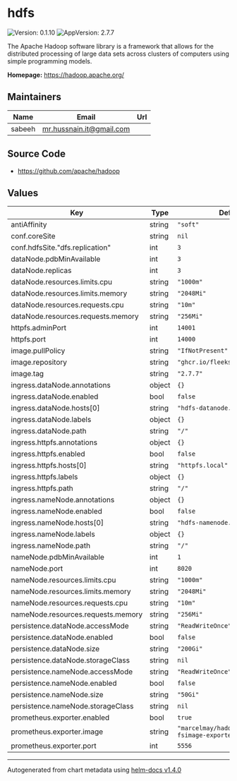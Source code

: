 # hdfs

![Version: 0.1.10](https://img.shields.io/badge/Version-0.1.10-informational?style=flat-square) ![AppVersion: 2.7.7](https://img.shields.io/badge/AppVersion-2.7.7-informational?style=flat-square)

The Apache Hadoop software library is a framework that allows for the distributed processing of large data sets across clusters of computers using simple programming models.

**Homepage:** <https://hadoop.apache.org/>

## Maintainers

| Name | Email | Url |
| ---- | ------ | --- |
| sabeeh | mr.hussnain.it@gmail.com |  |

## Source Code

* <https://github.com/apache/hadoop>

## Values

| Key | Type | Default | Description |
|-----|------|---------|-------------|
| antiAffinity | string | `"soft"` |  |
| conf.coreSite | string | `nil` |  |
| conf.hdfsSite."dfs.replication" | int | `3` |  |
| dataNode.pdbMinAvailable | int | `3` |  |
| dataNode.replicas | int | `3` |  |
| dataNode.resources.limits.cpu | string | `"1000m"` |  |
| dataNode.resources.limits.memory | string | `"2048Mi"` |  |
| dataNode.resources.requests.cpu | string | `"10m"` |  |
| dataNode.resources.requests.memory | string | `"256Mi"` |  |
| httpfs.adminPort | int | `14001` |  |
| httpfs.port | int | `14000` |  |
| image.pullPolicy | string | `"IfNotPresent"` |  |
| image.repository | string | `"ghcr.io/fleeksoft/hbase/hdfs"` |  |
| image.tag | string | `"2.7.7"` |  |
| ingress.dataNode.annotations | object | `{}` |  |
| ingress.dataNode.enabled | bool | `false` |  |
| ingress.dataNode.hosts[0] | string | `"hdfs-datanode.local"` |  |
| ingress.dataNode.labels | object | `{}` |  |
| ingress.dataNode.path | string | `"/"` |  |
| ingress.httpfs.annotations | object | `{}` |  |
| ingress.httpfs.enabled | bool | `false` |  |
| ingress.httpfs.hosts[0] | string | `"httpfs.local"` |  |
| ingress.httpfs.labels | object | `{}` |  |
| ingress.httpfs.path | string | `"/"` |  |
| ingress.nameNode.annotations | object | `{}` |  |
| ingress.nameNode.enabled | bool | `false` |  |
| ingress.nameNode.hosts[0] | string | `"hdfs-namenode.local"` |  |
| ingress.nameNode.labels | object | `{}` |  |
| ingress.nameNode.path | string | `"/"` |  |
| nameNode.pdbMinAvailable | int | `1` |  |
| nameNode.port | int | `8020` |  |
| nameNode.resources.limits.cpu | string | `"1000m"` |  |
| nameNode.resources.limits.memory | string | `"2048Mi"` |  |
| nameNode.resources.requests.cpu | string | `"10m"` |  |
| nameNode.resources.requests.memory | string | `"256Mi"` |  |
| persistence.dataNode.accessMode | string | `"ReadWriteOnce"` |  |
| persistence.dataNode.enabled | bool | `false` |  |
| persistence.dataNode.size | string | `"200Gi"` |  |
| persistence.dataNode.storageClass | string | `nil` |  |
| persistence.nameNode.accessMode | string | `"ReadWriteOnce"` |  |
| persistence.nameNode.enabled | bool | `false` |  |
| persistence.nameNode.size | string | `"50Gi"` |  |
| persistence.nameNode.storageClass | string | `nil` |  |
| prometheus.exporter.enabled | bool | `true` |  |
| prometheus.exporter.image | string | `"marcelmay/hadoop-hdfs-fsimage-exporter:1.2"` |  |
| prometheus.exporter.port | int | `5556` |  |

----------------------------------------------
Autogenerated from chart metadata using [helm-docs v1.4.0](https://github.com/norwoodj/helm-docs/releases/v1.4.0)

